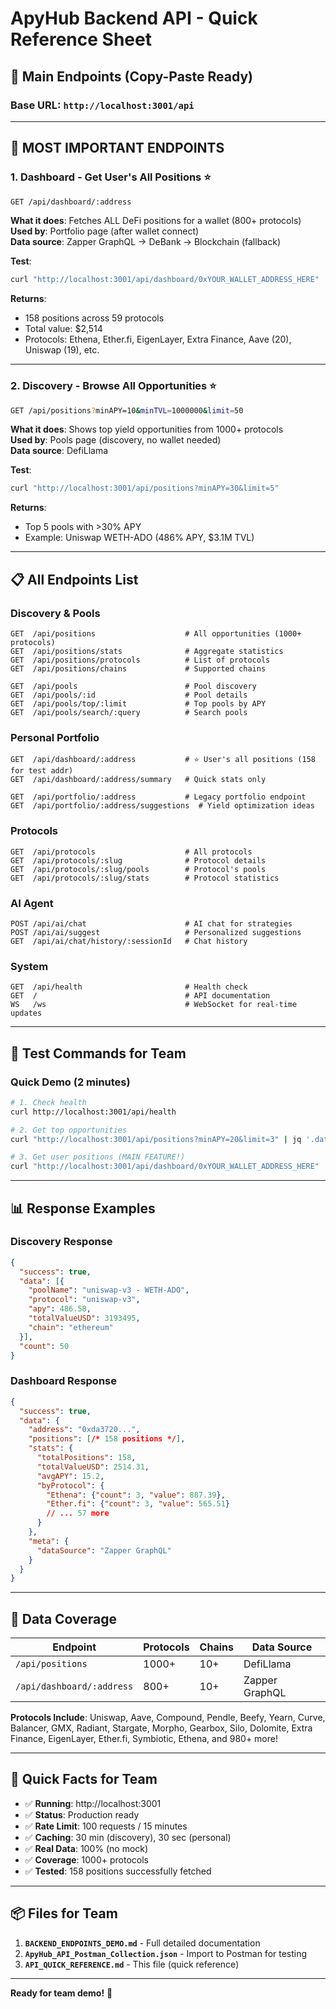 # ApyHub Backend API - Quick Reference Sheet

## 🎯 Main Endpoints (Copy-Paste Ready)

### **Base URL**: `http://localhost:3001/api`

---

## 🌟 **MOST IMPORTANT ENDPOINTS**

### 1. **Dashboard - Get User's All Positions** ⭐
```bash
GET /api/dashboard/:address
```
**What it does**: Fetches ALL DeFi positions for a wallet (800+ protocols)  
**Used by**: Portfolio page (after wallet connect)  
**Data source**: Zapper GraphQL → DeBank → Blockchain (fallback)

**Test**:
```bash
curl "http://localhost:3001/api/dashboard/0xYOUR_WALLET_ADDRESS_HERE"
```

**Returns**:
- 158 positions across 59 protocols
- Total value: $2,514
- Protocols: Ethena, Ether.fi, EigenLayer, Extra Finance, Aave (20), Uniswap (19), etc.

---

### 2. **Discovery - Browse All Opportunities** ⭐
```bash
GET /api/positions?minAPY=10&minTVL=1000000&limit=50
```
**What it does**: Shows top yield opportunities from 1000+ protocols  
**Used by**: Pools page (discovery, no wallet needed)  
**Data source**: DefiLlama

**Test**:
```bash
curl "http://localhost:3001/api/positions?minAPY=30&limit=5"
```

**Returns**:
- Top 5 pools with >30% APY
- Example: Uniswap WETH-ADO (486% APY, $3.1M TVL)

---

## 📋 All Endpoints List

### Discovery & Pools
```
GET  /api/positions                    # All opportunities (1000+ protocols)
GET  /api/positions/stats              # Aggregate statistics
GET  /api/positions/protocols          # List of protocols
GET  /api/positions/chains             # Supported chains

GET  /api/pools                        # Pool discovery
GET  /api/pools/:id                    # Pool details
GET  /api/pools/top/:limit             # Top pools by APY
GET  /api/pools/search/:query          # Search pools
```

### Personal Portfolio
```
GET  /api/dashboard/:address           # ⭐ User's all positions (158 for test addr)
GET  /api/dashboard/:address/summary   # Quick stats only

GET  /api/portfolio/:address           # Legacy portfolio endpoint
GET  /api/portfolio/:address/suggestions  # Yield optimization ideas
```

### Protocols
```
GET  /api/protocols                    # All protocols
GET  /api/protocols/:slug              # Protocol details
GET  /api/protocols/:slug/pools        # Protocol's pools
GET  /api/protocols/:slug/stats        # Protocol statistics
```

### AI Agent
```
POST /api/ai/chat                      # AI chat for strategies
POST /api/ai/suggest                   # Personalized suggestions
GET  /api/ai/chat/history/:sessionId   # Chat history
```

### System
```
GET  /api/health                       # Health check
GET  /                                 # API documentation
WS   /ws                               # WebSocket for real-time updates
```

---

## 🧪 Test Commands for Team

### Quick Demo (2 minutes)
```bash
# 1. Check health
curl http://localhost:3001/api/health

# 2. Get top opportunities
curl "http://localhost:3001/api/positions?minAPY=20&limit=3" | jq '.data[0]'

# 3. Get user positions (MAIN FEATURE!)
curl "http://localhost:3001/api/dashboard/0xYOUR_WALLET_ADDRESS_HERE" | jq '{positions: .data.stats.totalPositions, value: .data.stats.totalValueUSD, protocols: (.data.stats.byProtocol | length)}'
```

---

## 📊 Response Examples

### Discovery Response
```json
{
  "success": true,
  "data": [{
    "poolName": "uniswap-v3 - WETH-ADO",
    "protocol": "uniswap-v3",
    "apy": 486.58,
    "totalValueUSD": 3193495,
    "chain": "ethereum"
  }],
  "count": 50
}
```

### Dashboard Response  
```json
{
  "success": true,
  "data": {
    "address": "0xda3720...",
    "positions": [/* 158 positions */],
    "stats": {
      "totalPositions": 158,
      "totalValueUSD": 2514.31,
      "avgAPY": 15.2,
      "byProtocol": {
        "Ethena": {"count": 3, "value": 887.39},
        "Ether.fi": {"count": 3, "value": 565.51}
        // ... 57 more
      }
    },
    "meta": {
      "dataSource": "Zapper GraphQL"
    }
  }
}
```

---

## 🎯 Data Coverage

| Endpoint | Protocols | Chains | Data Source |
|----------|-----------|--------|-------------|
| `/api/positions` | 1000+ | 10+ | DefiLlama |
| `/api/dashboard/:address` | 800+ | 10+ | Zapper GraphQL |

**Protocols Include**:
Uniswap, Aave, Compound, Pendle, Beefy, Yearn, Curve, Balancer, GMX, Radiant, Stargate, Morpho, Gearbox, Silo, Dolomite, Extra Finance, EigenLayer, Ether.fi, Symbiotic, Ethena, and 980+ more!

---

## 🔑 Quick Facts for Team

- ✅ **Running**: http://localhost:3001
- ✅ **Status**: Production ready
- ✅ **Rate Limit**: 100 requests / 15 minutes
- ✅ **Caching**: 30 min (discovery), 30 sec (personal)
- ✅ **Real Data**: 100% (no mock)
- ✅ **Coverage**: 1000+ protocols
- ✅ **Tested**: 158 positions successfully fetched

---

## 📦 Files for Team

1. **`BACKEND_ENDPOINTS_DEMO.md`** - Full detailed documentation
2. **`ApyHub_API_Postman_Collection.json`** - Import to Postman for testing
3. **`API_QUICK_REFERENCE.md`** - This file (quick reference)

---

**Ready for team demo!** 🎉

